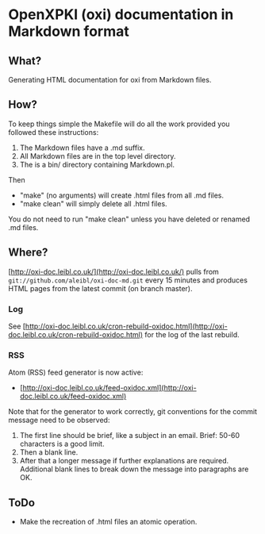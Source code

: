 OpenXPKI (oxi) documentation in Markdown format
===============================================

What?
-----

Generating HTML documentation for oxi from Markdown files.


How?
----

To keep things simple the Makefile will do all the work 
provided you followed these instructions:

1. The Markdown files have a .md suffix.
2. All Markdown files are in the top level directory.
3. The is a bin/ directory containing Markdown.pl.

Then

* "make" (no arguments) will create .html files from all .md files.
* "make clean" will simply delete all .html files.

You do not need to run "make clean" unless you have deleted or
renamed .md files. 


Where?
------

[http://oxi-doc.leibl.co.uk/](http://oxi-doc.leibl.co.uk/) pulls 
from `git://github.com/aleibl/oxi-doc-md.git` every 15 minutes 
and produces HTML pages from the latest commit (on branch master).

### Log

See [http://oxi-doc.leibl.co.uk/cron-rebuild-oxidoc.html](http://oxi-doc.leibl.co.uk/cron-rebuild-oxidoc.html) 
for the log of the last rebuild.

### RSS

Atom (RSS) feed generator is now active:

* [http://oxi-doc.leibl.co.uk/feed-oxidoc.xml](http://oxi-doc.leibl.co.uk/feed-oxidoc.xml)
  
Note that for the generator to work correctly, git conventions
for the commit message need to be observed:
    
1. The first line should be brief, like a subject in an email. Brief: 50-60 characters is a good limit.
2. Then a blank line.
3. After that a longer message if further explanations are required. 
Additional blank lines to break down the message into paragraphs are OK.
    
ToDo
----

* Make the recreation of .html files an atomic operation.

